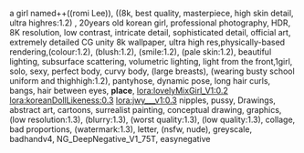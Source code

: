 a girl named++((romi Lee)), ((8k, best quality, masterpiece, high skin detail, ultra highres:1.2) , 20years old korean girl, professional photography, HDR, 8K resolution, low contrast, intricate detail, sophisticated detail, official art, extremely detailed CG unity 8k wallpaper, ultra high res,physically-based rendering,(colour:1.2), (blush:1.2), (smile:1.2),  (pale skin:1.2),
beautiful lighting, subsurface scattering, volumetric lighting, light from the front,1girl, solo, sexy, perfect body, curvy body, (large breasts), (wearing busty school uniform and thighhigh:1.2), pantyhose,
dynamic pose, long hair curls, bangs, hair between eyes, __place__,
<lora:lovelyMixGirl_V1:0.2>   <lora:koreanDollLikeness:0.3>  <lora:jwy___v1:0.3>
nipples, pussy, Drawings, abstract art, cartoons, surrealist painting, conceptual drawing, graphics, (low resolution:1.3), (blurry:1.3), (worst quality:1.3), (low quality:1.3), collage, bad proportions, (watermark:1.3), letter, (nsfw, nude), greyscale,
badhandv4, NG_DeepNegative_V1_75T, easynegative
